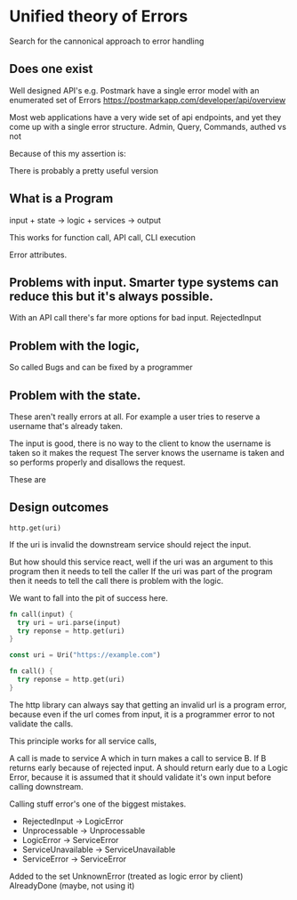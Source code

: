 # Unified theory of Errors

Search for the cannonical approach to error handling

## Does one exist

Well designed API's e.g. Postmark have a single error model with an enumerated set of Errors
https://postmarkapp.com/developer/api/overview

Most web applications have a very wide set of api endpoints, and yet they come up with a single error structure.
Admin, Query, Commands, authed vs not

Because of this my assertion is:

There is probably a pretty useful version 

## What is a Program

input + state -> logic + services -> output

This works for function call, API call, CLI execution

Error attributes.

## Problems with input. Smarter type systems can reduce this but it's always possible.
With an API call there's far more options for bad input.
RejectedInput

## Problem with the logic, 
So called Bugs and can be fixed by a programmer

## Problem with the state.
These aren't really errors at all. 
For example a user tries to reserve a username that's already taken.

The input is good, there is no way to the client to know the username is taken so it makes the request
The server knows the username is taken and so performs properly and disallows the request.

These are 

## Design outcomes

```
http.get(uri)
```

If the uri is invalid the downstream service should reject the input.

But how should this service react, well if the uri was an argument to this program then it needs to tell the caller
If the uri was part of the program then it needs to tell the call there is problem with the logic.

We want to fall into the pit of success here.

```rust
fn call(input) {
  try uri = uri.parse(input)
  try reponse = http.get(uri)
}
```

```rust
const uri = Uri("https://example.com")

fn call() {
  try reponse = http.get(uri)
}
```

The http library can always say that getting an invalid url is a program error, because even if the url comes from input, it is a programmer error to not validate the calls.

This principle works for all service calls,

A call is made to service A which in turn makes a call to service B.
If B returns early because of rejected input. 
A should return early due to a Logic Error, because it is assumed that it should validate it's own input before calling downstream.



Calling stuff error's one of the biggest mistakes.

- RejectedInput -> LogicError
- Unprocessable -> Unprocessable
- LogicError -> ServiceError
- ServiceUnavailable -> ServiceUnavailable
- ServiceError -> ServiceError

Added to the set
UnknownError (treated as logic error by client)
AlreadyDone (maybe, not using it)